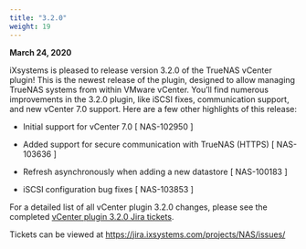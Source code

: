 ```yaml
---
title: "3.2.0"
weight: 19
---
```


**March 24, 2020**

iXsystems is pleased to release version 3.2.0 of the TrueNAS vCenter plugin! This is the newest release of the plugin, designed to allow managing TrueNAS systems from within VMware vCenter. You’ll find numerous improvements in the 3.2.0 plugin, like iSCSI fixes, communication support, and new vCenter 7.0 support. Here are a few other highlights of this release:

+ Initial support for vCenter 7.0 [ NAS-102950 ]

+ Added support for secure communication with TrueNAS (HTTPS) [ NAS-103636 ]

+ Refresh asynchronously when adding a new datastore [ NAS-100183 ]

+ iSCSI configuration bug fixes [ NAS-103853 ]

For a detailed list of all vCenter plugin 3.2.0 changes, please see the completed [vCenter plugin 3.2.0 Jira tickets](https://jira.ixsystems.com/issues/?filter=-4&jql=fixVersion%20IN%20(10808)).

Tickets can be viewed at https://jira.ixsystems.com/projects/NAS/issues/
